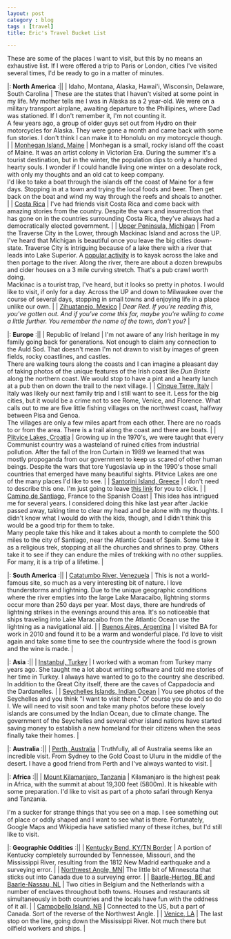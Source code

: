 ```yaml
---
layout: post
category : blog
tags : [travel]
title: Eric's Travel Bucket List

---
```


These are some of the places I want to visit, but this by no means an exhaustive list. If I were offered a
trip to Paris or London, cities I've visited several times, I'd be ready to go in a matter of minutes.

|:     **North America**     :||
| Idaho, Montana, Alaska, Hawai'i, Wisconsin, Delaware, South Carolina | These are the states that I haven't visited at some point in my life. My mother tells me I was in Alaska as a 2 year-old. We were on a military transport airplane, awaiting departure to the Phillipines, where Dad was stationed. If I don't remember it, I'm not counting it.<br/>A few years ago, a group of older guys set out from Hydro on their motorcycles for Alaska. They were gone a month and came back with some fun stories. I don't think I can make it to Honolulu on my motorcycle though. |
| [Monhegan Island, Maine](https://en.wikipedia.org/wiki/Monhegan,_Maine) | Monhegan is a small, rocky island off the coast of Maine. It was an artist colony in Victorian Era. During the summer it's a tourist destination, but in the winter, the population dips to only a hundred hearty souls. I wonder if I could handle living one winter on a desolate rock, with only my thoughts and an old cat to keep company.<br/>I'd like to take a boat through the islands off the coast of Maine for a few days. Stopping in at a town and trying the local foods and beer. Then get back on the boat and wind my way through the reefs and shoals to another. |
| [Costa Rica](https://en.wikipedia.org/wiki/Costa_Rica) | I've had friends visit Costa Rica and come back with amazing stories from the country. Despite the wars and insurrection that has gone on in the countries surrounding Costa Rica, they've always had a democratically elected government. |
| [Upper Peninsula, Michigan](https://en.wikipedia.org/wiki/Upper_Peninsula_of_Michigan) | From the Traverse City in the Lower, through Mackinac Island and across the UP. I've heard that Michigan is beautiful once you leave the big cities down-state. Traverse City is intriguing because of a lake there with a river that leads into Lake Superior. A <a href="https://kayakbikebrew.com/" target="_blank">popular activity</a> is to kayak across the lake and then portage to the river. Along the river, there are about a dozen brewpubs and cider houses on a 3 mile curving stretch. That's a pub crawl worth doing. <br/>Mackinac is a tourist trap, I've heard, but it looks so pretty in photos. I would like to visit, if only for a day. Across the UP and down to Milwaukee over the course of several days, stopping in small towns and enjoying life in a place unlike our own. |
| [Zihuatanejo, Mexico](https://en.wikipedia.org/wiki/Zihuatanejo) | <i>Dear Red. If you're reading this, you've gotten out. And if you've come this far, maybe you're willing to come a little further. You remember the name of the town, don't you?</i> |

|:     **Europe**     :||
| Republic of Ireland | I'm not aware of any Irish heritage in my family going back for generations. Not enough to claim any connection to the Auld Sod. That doesn't mean I'm not drawn to visit by images of green fields, rocky coastlines, and castles.<br/>There are walking tours along the coasts and I can imagine a pleasant day of taking photos of the unique features of the Irish coast like <i>Dun Briste</i> along the northern coast. We would stop to have a pint and a hearty lunch at a pub then on down the trail to the next village. |
| [Cinque Terre, Italy](https://www.google.com/maps/place/Parco+Nazionale+delle+Cinque+Terre/@44.0693205,9.667924,11.94z) | Italy was likely our next family trip and I still want to see it. Less for the big cities, but it would be a crime not to see Rome, Venice, and Florence. What calls out to me are five little fishing villages on the northwest coast, halfway between Pisa and Genoa.<br/>The villages are only a few miles apart from each other. There are no roads to or from the area. There is a trail along the coast and there are boats. |
| [Plitvice Lakes, Croatia](https://www.google.com/maps/place/Plitvice+Lakes+National+Park/@45.4929516,12.7737699,6.47z) | Growing up in the 1970's, we were taught that every Communist country was a wasteland of ruined cities from industrial pollution. After the fall of the Iron Curtain in 1989 we learned that was mostly propoganda from our government to keep us scared of other human beings. Despite the wars that tore Yugoslavia up in the 1990's those small countries that emerged have many beautiful sights. Plitvice Lakes are one of the many places I'd like to see. |
| [Santorini Island, Greece](https://en.wikipedia.org/wiki/Santorini) | I don't need to describe this one. I'm just going to leave [this link](https://www.google.com/search?tbm=isch&q=santorini+greece&chips=q:santorini+greek,g_3:high+resolution&sa=X&ved=0ahUKEwjAssXCqq3WAhUG4IMKHcXODA8Q4lYIMigA&biw=1207&bih=555&dpr=2) for you to click. |
| [Camino de Santiago](https://en.wikipedia.org/wiki/Camino_de_Santiago), France to the Spanish Coast | This idea has intrigued me for several years. I considered doing this hike last year after Jackie passed away, taking time to clear my head and be alone with my thoughts. I didn't know what I would do with the kids, though, and I didn't think this would be a good trip for them to take.<br/>Many people take this hike and it takes about a month to complete the 500 miles to the city of Santiago, near the Atlantic Coast of Spain. Some take it as a religious trek, stopping at all the churches and shrines to pray. Others take it to see if they can endure the miles of trekking with no other supplies. For many, it is a trip of a lifetime. |

|:     **South America**     :||
| [Catatumbo River, Venezuela](https://en.wikipedia.org/wiki/Catatumbo_lightning) | This is not a world-famous site, so much as a very interesting bit of nature. I love thunderstorms and lightning. Due to the unique geographic conditions where the river empties into the large Lake Maracaibo, lightning storms occur more than 250 days per year. Most days, there are hundreds of lightning strikes in the evenings around this area. It's so noticeable that ships traveling into Lake Maracaibo from the Atlantic Ocean use the lightning as a navigational aid. |
| [Buenos Aires, Argentina](https://en.wikipedia.org/wiki/Buenos_Aires) | I visited BA for work in 2010 and found it to be a warm and wonderful place. I'd love to visit again and take some time to see the countryside where the food is grown and the wine is made. |

|:     **Asia**     :||
| [Instanbul, Turkey](https://en.wikipedia.org/wiki/Istanbul) | I worked with a woman from Turkey many years ago. She taught me a lot about writing software and told me stories of her time in Turkey. I always have wanted to go to the country she described. In addition to the Great City itself, there are the caves of Cappadocia and the Dardanelles. |
| [Seychelles Islands, Indian Ocean](https://en.wikipedia.org/wiki/Seychelles) | You see photos of the Seychelles and you think "I want to visit there." Of course you do and so do I. We will need to visit soon and take many photos before these lovely islands are consumed by the Indian Ocean, due to climate change. The government of the Seychelles and several other island nations have started saving money to establish a new homeland for their citizens when the seas finally take their homes. |

|:     **Australia**     :||
| [Perth, Australia](https://en.wikipedia.org/wiki/Perth) | Truthfully, all of Australia seems like an incredible visit. From Sydney to the Gold Coast to Uluru in the middle of the desert. I have a good friend from Perth and I've always wanted to visit. |

|:     **Africa**     :||
| [Mount Kilamanjaro, Tanzania](https://en.wikipedia.org/wiki/Mount_Kilimanjaro) | Kilamanjaro is the highest peak in Africa, with the summit at about 19,300 feet (5800m). It is hikeable with some preparation. I'd like to visit as part of a photo safari through Kenya and Tanzania.

I'm a sucker for strange things that you see on a map.  I see something out of place or oddly shaped and I
want to see what is there. Fortunately, Google Maps and Wikipedia have satisfied many of these itches, but 
I'd still like to visit.

|:     **Geographic Oddities**     :||
| [Kentucky Bend, KY/TN Border](https://en.wikipedia.org/wiki/Kentucky_Bend) | A portion of Kentucky completely surrounded by Tennessee, Missouri, and the Mississippi River, resulting from the 1812 New Madrid earthquake and a surveying error. |
| [Northwest Angle, MN](https://en.wikipedia.org/wiki/Northwest_Angle)| The little bit of Minnesota that sticks out into Canada due to a surveying error. |
| [Baarle-Hertog, BE and Baarle-Nassau, NL](https://en.wikipedia.org/wiki/Baarle-Hertog) | Two cities in Belgium and the Netherlands with a number of enclaves throughout both towns. Houses and restaurants sit simultaneously in both countries and the locals have fun with the oddness of it all. |
| [Campobello Island, NB](https://en.wikipedia.org/wiki/Campobello_Island) | Connected to the US, but a part of Canada. Sort of the reverse of the Northwest Angle. |
| [Venice, LA](https://en.wikipedia.org/wiki/Venice,_Louisiana) | The last stop on the line, going down the Mississippi River. Not much there but oilfield workers and ships. |
